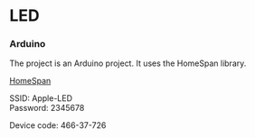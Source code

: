 # LED

### Arduino

The project is an Arduino project. It uses the HomeSpan library.

[HomeSpan](https://github.com/HomeSpan/HomeSpan)

SSID: Apple-LED  
Password: 2345678

Device code: 466-37-726